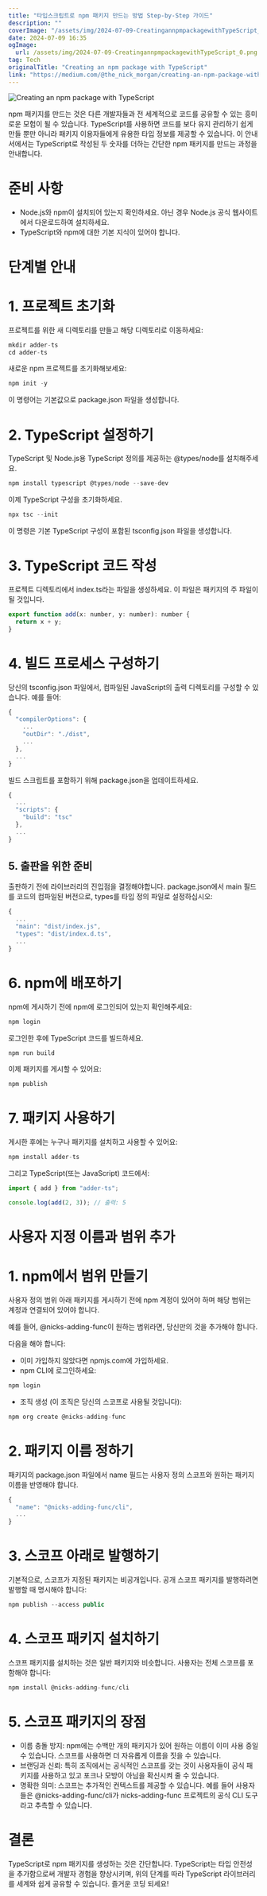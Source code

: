```yaml
---
title: "타입스크립트로 npm 패키지 만드는 방법 Step-by-Step 가이드"
description: ""
coverImage: "/assets/img/2024-07-09-CreatingannpmpackagewithTypeScript_0.png"
date: 2024-07-09 16:35
ogImage:
  url: /assets/img/2024-07-09-CreatingannpmpackagewithTypeScript_0.png
tag: Tech
originalTitle: "Creating an npm package with TypeScript"
link: "https://medium.com/@the_nick_morgan/creating-an-npm-package-with-typescript-c38b97a793cf"
---
```


![Creating an npm package with TypeScript](/assets/img/2024-07-09-CreatingannpmpackagewithTypeScript_0.png)

npm 패키지를 만드는 것은 다른 개발자들과 전 세계적으로 코드를 공유할 수 있는 흥미로운 모험이 될 수 있습니다. TypeScript를 사용하면 코드를 보다 유지 관리하기 쉽게 만들 뿐만 아니라 패키지 이용자들에게 유용한 타입 정보를 제공할 수 있습니다. 이 안내서에서는 TypeScript로 작성된 두 숫자를 더하는 간단한 npm 패키지를 만드는 과정을 안내합니다.

# 준비 사항

- Node.js와 npm이 설치되어 있는지 확인하세요. 아닌 경우 Node.js 공식 웹사이트에서 다운로드하여 설치하세요.
- TypeScript와 npm에 대한 기본 지식이 있어야 합니다.

<div class="content-ad"></div>

# 단계별 안내

# 1. 프로젝트 초기화

프로젝트를 위한 새 디렉토리를 만들고 해당 디렉토리로 이동하세요:

```js
mkdir adder-ts
cd adder-ts
```

<div class="content-ad"></div>

새로운 npm 프로젝트를 초기화해보세요:

```js
npm init -y
```

이 명령어는 기본값으로 package.json 파일을 생성합니다.

# 2. TypeScript 설정하기

<div class="content-ad"></div>

TypeScript 및 Node.js용 TypeScript 정의를 제공하는 @types/node를 설치해주세요.

```js
npm install typescript @types/node --save-dev
```

이제 TypeScript 구성을 초기화하세요.

```js
npx tsc --init
```

<div class="content-ad"></div>

이 명령은 기본 TypeScript 구성이 포함된 tsconfig.json 파일을 생성합니다.

# 3. TypeScript 코드 작성

프로젝트 디렉토리에서 index.ts라는 파일을 생성하세요. 이 파일은 패키지의 주 파일이 될 것입니다.

```js
export function add(x: number, y: number): number {
  return x + y;
}
```

<div class="content-ad"></div>

# 4. 빌드 프로세스 구성하기

당신의 tsconfig.json 파일에서, 컴파일된 JavaScript의 출력 디렉토리를 구성할 수 있습니다. 예를 들어:

```js
{
  "compilerOptions": {
    ...
    "outDir": "./dist",
    ...
  },
  ...
}
```

빌드 스크립트를 포함하기 위해 package.json을 업데이트하세요.

<div class="content-ad"></div>

```js
{
  ...
  "scripts": {
    "build": "tsc"
  },
  ...
}
```

## 5. 출판을 위한 준비

출판하기 전에 라이브러리의 진입점을 결정해야합니다. package.json에서 main 필드를 코드의 컴파일된 버전으로, types를 타입 정의 파일로 설정하십시오:

```js
{
  ...
  "main": "dist/index.js",
  "types": "dist/index.d.ts",
  ...
}
```

<div class="content-ad"></div>

# 6. npm에 배포하기

npm에 게시하기 전에 npm에 로그인되어 있는지 확인해주세요:

```js
npm login
```

로그인한 후에 TypeScript 코드를 빌드하세요.

<div class="content-ad"></div>

```js
npm run build
```

이제 패키지를 게시할 수 있어요:

```js
npm publish
```

# 7. 패키지 사용하기

<div class="content-ad"></div>

게시한 후에는 누구나 패키지를 설치하고 사용할 수 있어요:

```js
npm install adder-ts
```

그리고 TypeScript(또는 JavaScript) 코드에서:

```js
import { add } from "adder-ts";
```

<div class="content-ad"></div>

```js
console.log(add(2, 3)); // 출력: 5
```

# 사용자 지정 이름과 범위 추가

# 1. npm에서 범위 만들기

사용자 정의 범위 아래 패키지를 게시하기 전에 npm 계정이 있어야 하며 해당 범위는 계정과 연결되어 있어야 합니다.

<div class="content-ad"></div>

예를 들어, @nicks-adding-func이 원하는 범위라면, 당신만의 것을 추가해야 합니다.

다음을 해야 합니다:

- 이미 가입하지 않았다면 npmjs.com에 가입하세요.
- npm CLI에 로그인하세요:

```js
npm login
```

<div class="content-ad"></div>

- 조직 생성 (이 조직은 당신의 스코프로 사용될 것입니다):

```js
npm org create @nicks-adding-func
```

# 2. 패키지 이름 정하기

패키지의 package.json 파일에서 name 필드는 사용자 정의 스코프와 원하는 패키지 이름을 반영해야 합니다.

<div class="content-ad"></div>

```js
{
  "name": "@nicks-adding-func/cli",
  ...
}
```

# 3. 스코프 아래로 발행하기

기본적으로, 스코프가 지정된 패키지는 비공개입니다. 공개 스코프 패키지를 발행하려면 발행할 때 명시해야 합니다:

```js
npm publish --access public
```

<div class="content-ad"></div>

# 4. 스코프 패키지 설치하기

스코프 패키지를 설치하는 것은 일반 패키지와 비슷합니다. 사용자는 전체 스코프를 포함해야 합니다:

```js
npm install @nicks-adding-func/cli
```

# 5. 스코프 패키지의 장점

<div class="content-ad"></div>

- 이름 충돌 방지: npm에는 수백만 개의 패키지가 있어 원하는 이름이 이미 사용 중일 수 있습니다. 스코프를 사용하면 더 자유롭게 이름을 짓을 수 있습니다.
- 브랜딩과 신뢰: 특히 조직에서는 공식적인 스코프를 갖는 것이 사용자들이 공식 패키지를 사용하고 있고 포크나 모방이 아님을 확신시켜 줄 수 있습니다.
- 명확한 의미: 스코프는 추가적인 컨텍스트를 제공할 수 있습니다. 예를 들어 사용자들은 @nicks-adding-func/cli가 nicks-adding-func 프로젝트의 공식 CLI 도구라고 추측할 수 있습니다.

# 결론

TypeScript로 npm 패키지를 생성하는 것은 간단합니다. TypeScript는 타입 안전성을 추가함으로써 개발자 경험을 향상시키며, 위의 단계를 따라 TypeScript 라이브러리를 세계와 쉽게 공유할 수 있습니다. 즐거운 코딩 되세요!

